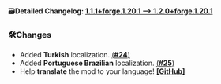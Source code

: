 🗃️**Detailed Changelog: [1.1.1+forge.1.20.1 --> 1.2.0+forge.1.20.1](https://github.com/UltimatChamp/BetterGrassify/compare/1.1.1+forge.1.20.1...1.2.0+forge.1.20.1)**

### 🛠️Changes

- Added **Turkish** localization. [(**#24**)](https://github.com/UltimatChamp/BetterGrassify/pull/24)
- Added **Portuguese Brazilian** localization. [(**#25**)](https://github.com/UltimatChamp/BetterGrassify/pull/25)
- Help **translate** the mod to your language! [**[GitHub]**](https://github.com/UltimatChamp/BetterGrassify)
